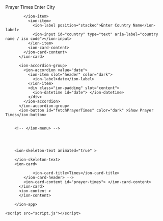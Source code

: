 <!DOCTYPE html>
<html lang="en">
  <head>
    <meta charset="UTF-8" />
    <meta name="viewport" content="width=device-width, initial-scale=1.0" />
    <title>Prayer Times</title>
    <script
      type="module"
      src="https://cdn.jsdelivr.net/npm/@ionic/core/dist/ionic/ionic.esm.js"
    ></script>
    <script
      nomodule
      src="https://cdn.jsdelivr.net/npm/@ionic/core/dist/ionic/ionic.js"
    ></script>
    <link
      rel="stylesheet"
      href="https://cdn.jsdelivr.net/npm/@ionic/core/css/ionic.bundle.css"
    />
    <link rel="stylesheet" href="styles.css" />
    <link rel="manifest" href="manifest.json" />
    <meta name="background-color" content="#fff"/>
    <meta name="theme-color" content="#000"/>
    <!-- splash -->
    <!-- iPhone X (1125px x 2436px) -->
<link rel="apple-touch-startup-image" media="(device-width: 375px) and (device-height: 812px) and (-webkit-device-pixel-ratio: 3)" href="/assets/splash.jpg">
<!-- iPhone 8, 7, 6s, 6 (750px x 1334px) -->
<link rel="apple-touch-startup-image" media="(device-width: 375px) and (device-height: 667px) and (-webkit-device-pixel-ratio: 2)" href="/assets/splash.jpg">
<!-- iPhone 8 Plus, 7 Plus, 6s Plus, 6 Plus (1242px x 2208px) -->
<link rel="apple-touch-startup-image" media="(device-width: 414px) and (device-height: 736px) and (-webkit-device-pixel-ratio: 3)" href="/assets/splash.jpg">
<!-- iPhone 5 (640px x 1136px) -->
<link rel="apple-touch-startup-image" media="(device-width: 320px) and (device-height: 568px) and (-webkit-device-pixel-ratio: 2)" href="/assets/splash.jpg">
<!-- iPad Mini, Air (1536px x 2048px) -->
<link rel="apple-touch-startup-image" media="(device-width: 768px) and (device-height: 1024px) and (-webkit-device-pixel-ratio: 2)" href="/assets/splash.jpg">
<!-- iPad Pro 10.5" (1668px x 2224px) -->
<link rel="apple-touch-startup-image" media="(device-width: 834px) and (device-height: 1112px) and (-webkit-device-pixel-ratio: 2)" href="/assets/splash.jpg">
<!-- iPad Pro 12.9" (2048px x 2732px) -->
<link rel="apple-touch-startup-image" media="(device-width: 1024px) and (device-height: 1366px) and (-webkit-device-pixel-ratio: 2)" href="/assets/splash.jpg">
  </head>

  <body>
    <ion-app>
      <ion-header >
          <ion-toolbar>            
         <ion-icon name="moon-outline" size="large"></ion-icon>           
              <ion-title>Prayer Times</ion-title>
          </ion-toolbar>
      </ion-header>  
           <ion-card class="firstView">
            <ion-item>
              <ion-label position="stacked">Enter City</ion-label>
              <ion-input  id="cityName"  type="text" aria-label="city name" required autofocus debounce="2" mode="ios"></ion-input>
             
            </ion-item>
              <ion-item>
                <ion-label position="stacked">Enter Country Name</ion-label>
                <ion-input id="country" type="text" aria-label="country name / iso code"></ion-input>
              </ion-item>
              <ion-card-content>
            </ion-card-content>
          </ion-card>

          <ion-accordion-group>
            <ion-accordion value="date">
              <ion-item slot="header" color="dark">
                <ion-label>date</ion-label>
              </ion-item>
              <div class="ion-padding" slot="content">
                <ion-datetime id="date"> </ion-datetime>
              </div>
            </ion-accordion>
          </ion-accordion-group>
          <ion-button id="fetchPrayerTimes" color="dark" >Show Prayer Times</ion-button>


        <!-- </ion-menu> -->



        
        <ion-skeleton-text animated="true" >
          
        </ion-skeleton-text> 
        <ion-card>
        
                <ion-card-title>Times</ion-card-title>
            </ion-card-header> -->
            <ion-card-content id="prayer-times"> </ion-card-content>
          </ion-card>
          <ion-content >
          </ion-content>
      
        </ion-app>

    <script src="script.js"></script>
  </body>
</html>

